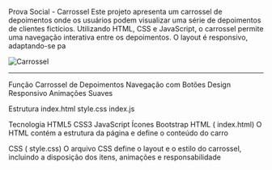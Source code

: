 Prova Social - Carrossel
Este projeto apresenta um carrossel de depoimentos onde os usuários podem visualizar uma série de depoimentos de clientes fictícios. Utilizando HTML, CSS e JavaScript, o carrossel permite uma navegação interativa entre os depoimentos. O layout é responsivo, adaptando-se pa

![Carrossel](https://github.com/user-attachments/assets/b45366a7-d606-4516-91fe-50f2b5142ae0)

-----

Função
Carrossel de Depoimentos
Navegação com Botões
Design Responsivo
Animações Suaves


Estrutura
index.html
style.css
index.js


Tecnologia
HTML5
CSS3
JavaScript
Ícones Bootstrap
HTML ( index.html)
O HTML contém a estrutura da página e define o conteúdo do carro

CSS ( style.css)
O arquivo CSS define o layout e o estilo do carrossel, incluindo a disposição dos itens, animações e responsabilidade
